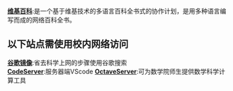 **[维基百科](https://wiki.hezeu.workers.dev)**:是一个基于维基技术的多语言百科全书式的协作计划，是用多种语言编写而成的网络百科全书。
## 以下站点需使用校内网络访问
**[谷歌镜像](https://192.168.72.201:8081)**:省去科学上网的步骤使用谷歌搜索		
**[CodeServer](http://192.168.72.201:8082)**:服务器端VScode
**[OctaveServer](http://192.168.72.201:8080)**:可为数学院师生提供数学科学计算工具

